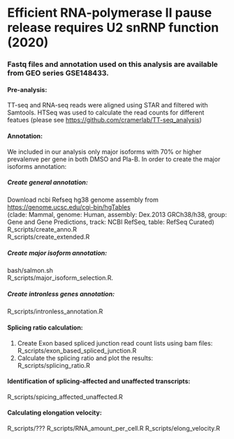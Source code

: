 # Efficient RNA-polymerase II pause release requires U2 snRNP function (2020)

### Fastq files and annotation used on this analysis are available from GEO series GSE148433.

#### Pre-analysis:   
TT-seq and RNA-seq reads were aligned using STAR and filtered with Samtools. HTSeq  was used to calculate the read counts for different featues (please see https://github.com/cramerlab/TT-seq_analysis)

#### Annotation:
We included in our analysis only major isoforms with 70% or higher prevalenve per gene in both DMSO and Pla-B.
In order to create the major isoforms annotation:  

##### Create general annotation:
Download ncbi Refseq hg38 genome assembly from https://genome.ucsc.edu/cgi-bin/hgTables   
(clade: Mammal, genome: Human,  assembly: Dex.2013 GRCh38/h38, group: Gene and Gene Predictions, track: NCBI RefSeq, table: RefSeq Curated)   
R_scripts/create_anno.R   
R_scripts/create_extended.R 

##### Create major isoform annotation:
bash/salmon.sh  
R_scripts/major_isoform_selection.R. 

##### Create intronless genes annotation:
R_scripts/intronless_annotation.R   

#### Splicing ratio calculation:
1) Create Exon based spliced junction read count lists using bam files:  
R_scripts/exon_based_spliced_junction.R   
2) Calculate the splicing ratio and plot the results:  
R_scripts/splicing_ratio.R

#### Identification of splicing-affected and unaffected transcripts:
R_scripts/spicing_affected_unaffected.R

#### Calculating elongation velocity:
R_scripts/???
R_scripts/RNA_amount_per_cell.R
R_scripts/elong_velocity.R

